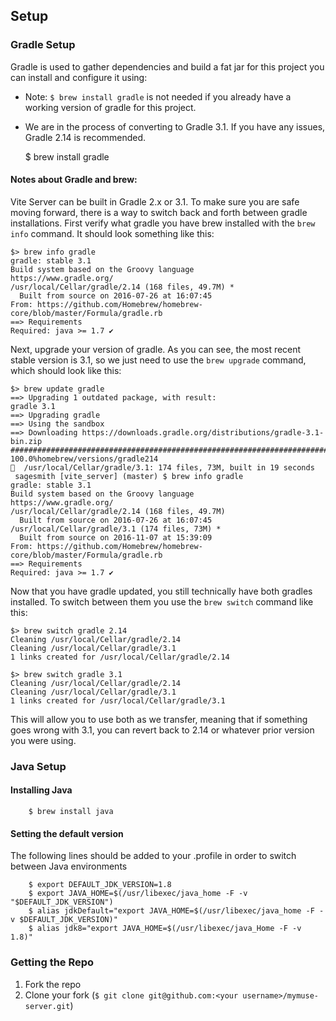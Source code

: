 ## Setup

### Gradle Setup

   Gradle is used to gather dependencies and build a fat jar for this project you can install and configure it using:
   
   - Note: `$ brew install gradle` is not needed if you already have a working version of gradle for this project. 
   - We are in the process of converting to Gradle 3.1. If you have any issues, Gradle 2.14 is recommended.
        
        $ brew install gradle
        
#### Notes about Gradle and brew:
   
   Vite Server can be built in Gradle 2.x or 3.1. To make sure you are safe moving forward, there is a way to switch 
   back and forth between gradle installations. First verify what gradle you have brew installed with the `brew info` 
   command. It should look something like this:
   
   ```
   $> brew info gradle
   gradle: stable 3.1
   Build system based on the Groovy language
   https://www.gradle.org/
   /usr/local/Cellar/gradle/2.14 (168 files, 49.7M) *
     Built from source on 2016-07-26 at 16:07:45
   From: https://github.com/Homebrew/homebrew-core/blob/master/Formula/gradle.rb
   ==> Requirements
   Required: java >= 1.7 ✔
   ```
   
   Next, upgrade your version of gradle. As you can see, the most recent stable version is 3.1, so we just need to 
   use the `brew upgrade` command, which should look like this:
   
   ```
   $> brew update gradle
   ==> Upgrading 1 outdated package, with result:
   gradle 3.1
   ==> Upgrading gradle
   ==> Using the sandbox
   ==> Downloading https://downloads.gradle.org/distributions/gradle-3.1-bin.zip
   ######################################################################## 100.0%homebrew/versions/gradle214
   🍺  /usr/local/Cellar/gradle/3.1: 174 files, 73M, built in 19 seconds
    sagesmith [vite_server] (master) $ brew info gradle
   gradle: stable 3.1
   Build system based on the Groovy language
   https://www.gradle.org/
   /usr/local/Cellar/gradle/2.14 (168 files, 49.7M)
     Built from source on 2016-07-26 at 16:07:45
   /usr/local/Cellar/gradle/3.1 (174 files, 73M) *
     Built from source on 2016-11-07 at 15:39:09
   From: https://github.com/Homebrew/homebrew-core/blob/master/Formula/gradle.rb
   ==> Requirements
   Required: java >= 1.7 ✔
   ```
   
   Now that you have gradle updated, you still technically have both gradles installed. To switch between them you 
   use the `brew switch` command like this:
   
   ```
   $> brew switch gradle 2.14
   Cleaning /usr/local/Cellar/gradle/2.14
   Cleaning /usr/local/Cellar/gradle/3.1
   1 links created for /usr/local/Cellar/gradle/2.14
   
   $> brew switch gradle 3.1
   Cleaning /usr/local/Cellar/gradle/2.14
   Cleaning /usr/local/Cellar/gradle/3.1
   1 links created for /usr/local/Cellar/gradle/3.1
   ```
   
   This will allow you to use both as we transfer, meaning that if something goes wrong with 3.1, you can revert back to 2.14 or whatever prior version you were using.

### Java Setup

#### Installing Java

        $ brew install java


#### Setting the default version
   The following lines should be added to your .profile in order to switch between Java environments

        $ export DEFAULT_JDK_VERSION=1.8
        $ export JAVA_HOME=$(/usr/libexec/java_home -F -v "$DEFAULT_JDK_VERSION")
        $ alias jdkDefault="export JAVA_HOME=$(/usr/libexec/java_home -F -v $DEFAULT_JDK_VERSION)"
        $ alias jdk8="export JAVA_HOME=$(/usr/libexec/java_Home -F -v 1.8)"

### Getting the Repo
1. Fork the repo
2. Clone your fork (`$ git clone git@github.com:<your username>/mymuse-server.git`)
